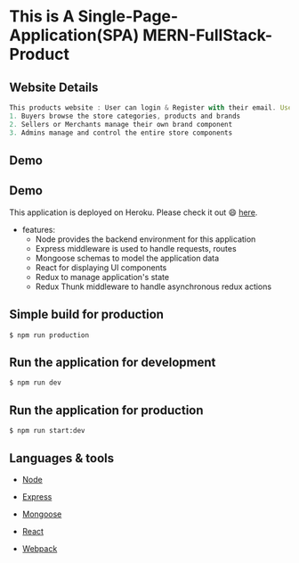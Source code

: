# This is A Single-Page-Application(SPA) MERN-FullStack-Product


## Website Details

```js
This products website : User can login & Register with their email. User can type their name, email & password. Users & Admins Control:
1. Buyers browse the store categories, products and brands
2. Sellers or Merchants manage their own brand component
3. Admins manage and control the entire store components 
```
## Demo
## Demo

This application is deployed on Heroku. Please check it out :smile: [here](link).

* features:
  * Node provides the backend environment for this application
  * Express middleware is used to handle requests, routes
  * Mongoose schemas to model the application data
  * React for displaying UI components
  * Redux to manage application's state
  * Redux Thunk middleware to handle asynchronous redux actions

## Simple build for production

```
$ npm run production
```

## Run the application for development

```
$ npm run dev
```

## Run the application for production

```
$ npm run start:dev
```


## Languages & tools

- [Node](https://nodejs.org/en/)

- [Express](https://expressjs.com/)

- [Mongoose](https://mongoosejs.com/)

- [React](https://reactjs.org/)

- [Webpack](https://webpack.js.org/)
